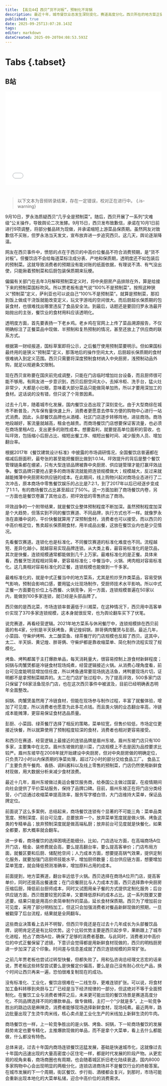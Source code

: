 ```yaml
---
title: 【高见44】西贝“货不对板”，预制化不背锅
description: 最近十年，城市餐饮业态发生深刻变化，赛道高度分化。西贝所在的地方菜正餐赛道，连锁化难度最大，更应在经营策略上做出明确取舍。西贝此前的成功，靠的是时间差与信息差，所以能用反常的速度扩张。而这也为今天的翻车埋下了伏笔。
published: true
date: 2025-09-25T13:07:28.143Z
tags: 
editor: markdown
dateCreated: 2025-09-20T04:08:53.593Z
---
```


# Tabs {.tabset}

## B站

<div style="position: relative; padding: 30% 45%;">
<iframe style="position: absolute; width: 100%; height: 100%; left: 0; top: 0;" src="//player.bilibili.com/player.html?&bvid=BV1xiWjzKEZ5&page=1&as_wide=1&high_quality=1&danmaku=1&autoplay=0" scrolling="no" border="0" frameborder="no" framespacing="0" allowfullscreen="true"></iframe>
</div>

#


> 以下文本为音频转录结果，存在一定错误，校对正在进行中。
{.is-warning}

9月10日，罗永浩质疑西贝“几乎全是预制菜”。随后，西贝开展了一系列“灾难级”公关操作，导致舆论二次发酵。9月15日，西贝发布致歉信，承诺在10月1日前进行9项调整，将部分餐品转为现做，并承诺缩短上游菜品保质期。虽然网友对致歉信不买账，但罗永浩当天发文，宣布放弃进一步追究西贝。这几天，舆论逐渐降温。

网友在西贝事件中，愤怒的点在于西贝的中高价位餐品不符合消费预期，是“货不对板”。但餐饮店不会给每道菜标注成分表、产地和保质期，透明度还不如包装后的预制菜。这就导致消费者的预期没有能对账的纸面依据，有理说不清、有气没出使，只能揪着预制菜和后厨包装保质期来玩梗。

偏偏有关部门在去年3月解释预制菜定义时，将中央厨房产品排除在外，算是给接下来的预制菜国标吹风。所以贾老板有底气说“100%不是预制菜”。按照这种狭义“预制菜”定义，萨利亚也可以说自己“100%不是预制菜”。就算是预制菜，那扣到饭上做成干浇饭就能改变定义，玩文字游戏的空间很大。而后厨超长保质期的包装食材，也很难找出哪里违反了食品安全法。到最后，话题还是要回归罗永浩最开始抛出的主张，餐饮业的食材用料应该透明化。

透明度方面，首先要表扬一下老乡鸡。老乡鸡在官网上上传了菜品溯源报告，不仅明确标注了正餐菜品中现做、半预制和复热预制的情况，甚至还放上了供应商的联系方式。

根据第一财经报道，国标草案即将公示，之后餐厅使用预制菜要明示。但如果国标最终用的是狭义“预制菜”定义，那落地后的操作空间太大，后厨超长保质期的食材很难纳入到定义范围。西贝只需要将深度预制食材纳入中央厨房，浅预制动品外购，就足以规避条文限制。

现在西贝宣称要在国庆前完成调整，只能在门店临时增加灶台设备，而且厨师很可能不够用。有网友进一步意识到，西贝后厨空间太小，去掉冷柜、洗手台，猛火灶非常少，大都是小灶眼，意味着大部分菜品只能做简单加热，所以才要用深加工的食材。这话说的没有错，但只说了个背景因素。

过去十几年，随着城市化发展，国内餐饮业态出现了深刻变化。由于大型商综在城市不断普及，汽车保有量快速上升，消费者更愿意去停车方便的购物中心进行一站式消费。因此，头部餐饮品牌也从酒楼、社区门店逐步转移阵地，进驻商场。商场地段越好，客流量就越高，租金也越贵。而商场餐饮门店想要保证客流量，也必须在商场里租A位，支出更多的刚性成本。想要盈利，就要提高单位面积的营收，也叫坪效，包括缩小后厨占比、缩短出餐工序、缩短出餐时间、减少服务人员、增加翻台率。

根据2017年《餐饮建筑设计标准》中披露的市场调研情况，全国餐饮店普遍都在缩减后厨面积，最夸张的甚至能把餐厨比做到1:0.14。坪效提升的背后是整个餐饮管理链条都在绷紧，只有大型连锁品牌被靠中央厨房、供应链管理才能打赢坪效战争。餐饮品牌只要抢占更多的商场客流就能把连锁规模做大；规模越大，反过来就越能摊薄中央厨房和供应链的成本。在此期间，线上购物兴起对商场业态进行了二次冲击，原本商场中零售餐饮娱乐的占比是7:2:1，到了2017年以后已经逐步变成了1:1:1，有的商场餐饮占比甚至超过了50%。这一方面加剧了商场餐饮内卷，另一方面也是餐饮卷赢了其他业态，把坪效低的零售挤出了商场。

坪效战争的一个附带结果，就是餐饮业整体预制程度不断加深。虽然预制程度加深是个大趋势，但落实到不同的餐饮赛道、不同品牌，执行方式也不一样。就像罗永浩在直播中说的，平价快餐就算用了深预制食材，消费者也可以接受。而以西贝的中高价格定位，售卖超长保质期食材，用半成品出餐，这放在餐饮业内也是少见情况。

先看餐饮赛道。连锁化也是标准化，不同餐饮赛道的标准化难度也不同。流程越短、差异化越小，就越容易实现品牌连锁。从大类上看，最容易标准化的是饮品，其次是快餐，连锁规模通常都能做到几千上万家。最难标准化的是正餐。具体来看，西餐烹饪流程相对简单，更容易标准化；中餐当中，火锅、烤肉相对容易标准化。这几类相对容易标准化的正餐，连锁规模也能做到一千多家。

最难标准化的，就是中式正餐当中的地方菜系，尤其是煎炒烹炸类菜品，容易受锅气影响，预制会影响口感，要用猛火灶现场制作，受厨师技术水平影响。所以中式正餐一方面要在价位上与西餐、火锅竞争，另一方面，连锁规模普遍在50家以内，能做到100多家连锁，就已经是头部品牌了。

西贝做的是西北菜，市场连锁率普遍低于川湘菜，在这种情况下，西贝用中高客单价实现了370多家连锁规模，这本身就很反常，也为舆论翻车买下了伏笔。

说完赛道，再看经营逻辑。2021年地方菜系与休闲餐厅中，连锁规模排在西贝前面的有4家，分别是半天妖烤鱼，黄记煌焖锅，胖哥俩肉蟹煲与彭厨。最近几年，小菜园、守柴炉烤鸭、太二酸菜鱼、绿茶餐厅的门店规模也反超了西贝。这其中，太二、半天妖、黄记煌、胖哥俩、守柴炉都是靠收缩菜单、简化制作流程实现了规模化。

烤鱼、烤鸭都属于主打爆款单品，每天消耗量大，很容易控制上游食材新鲜程度；焖锅与肉蟹煲都是冷链食材现场炖煮，经营逻辑接近火锅。从消费心理角度看，前台可见度能明显增加信任度，所以烤鱼通常要现场挑选活鱼，烤鸭要现场片切，证明都不是拿预制菜糊弄的。太二在门店扩张过程中，为了提高评效，500多家门店只保留了68家活鱼现杀门店，也在这次西贝事件中被波及，目前已经明确表态明年全面整改。

焖锅、肉蟹煲虽然用了冷链食材，但能在现场参与制作过程，丰富了就餐体验，增加了可见度，所以消费者也愿意为此多花点钱。而且类火锅的业态翻台率高，冷链成本能摊薄，更容易保证食材选品质量。

彭厨、小菜园、绿茶餐厅选择了相反的策略，菜单较宽，但售价较低，市场定位更接近快餐，所以就算使用了预制程度较深的食材，消费者也相对更容易接受。

和西贝在赛道、经营逻辑上最接近的连锁品牌是眉州东坡。眉州东坡门店只有100多家，主要集中在北京。眉州东坡做的是川菜，门店规模上不去是因为品控要求比较严。眉州东坡早在2008年就开始建设中央厨房，但对中央厨房做的明确定位，只负责72小时以内保质期的净菜处理，超过72小时的部分交给食品工厂。
食品工厂主要负责午餐肉、香肠、调料酱料以及线上零售的预制菜，门店仍然使用新鲜食材现做，用大数据分析来减少食材浪费。

最近十几年，眉州东坡做过奥运会餐饮服务商，给泰国公主做过国宴，在疫情期间向社会提供了平价菜站服务，保持了品牌口碑。目前，眉州东坡正在将门店分类经营，小门店通过收缩菜单提高效率，服务写字楼白领，大门店维持大菜单，保证品牌定位。

前面说了这么多案例，总结起来，商场餐饮连锁有个显著的不可能三角：菜单品类宽度、预制深度、前台可见度，总要放弃一个。放弃菜单宽度就是做火锅、烤鱼这类的专精单品；放弃预制深度就是做高端私厨；放弃前台可见度就是快餐化，如果全都要，那大概率就会翻车。

进一步看，商场餐饮的选择困境还能细分。比如，门店选址方面，在高端商场A位开门店，租金、装修费就会高，要么提高翻台率，要么提高客单价；门店布局方面，就餐区要和后厨、储配抢空间；人力成本方面，想要提高锅气效果，提供定制化服务，就要加强门店厨师技能水平，增加厨师数量；后台供应链方面，想要增加菜单宽度，就会降低预测准确率，增加原料占用的成本。

前面提到，地方菜赛道，翻台率远低于火锅。西贝选择在商场A位开门店，提高客单价，同时还提高出餐速度；在门店餐厨比与人力成本方面，西贝选择靠中央厨房压缩后厨，降低前台厨师成本，同时又试图用亲子餐的方式提供定制化服务；后台供应链方面，西贝既要较宽的菜单，又要降低原料的成本占比。这一系列既要又要还要，结果只能是用高价卖简单制作的菜品，延长食材保质期。西贝为了增加前台可见度，采用了部分明档加工，但这只会加强消费者对餐品新鲜现做的预期，一旦被戳穿了后台流程，结果就是全网翻车。

这些商业决策看上去并不明智，但西贝毕竟还是在过去十几年成长为头部餐饮品牌，说明肯定还是有比较优势。这个比较优势主要是西贝起步早，果断跟上了城市化进程，抢占了商场A位，确保了足够的消费者基数。与此同时，消费者对中高价位的中式正餐保留了滤镜，下意识会觉得都是用新鲜食材现做的，西贝的明档厨房进一步加深了这个印象。时间差与信息差成就了西贝连锁规模的异常扩张。

之前几年贾老板也尝试过转型快餐，但都失败了。用和弘咨询总经理文志宏的话来说，贾老板这些转型尝试要么是快餐定价偏高，要么是自己没有耐心优化产品，换个时间让西贝再来一遍，恐怕很难复制现在的成功。

没有标准化、工业化，餐饮店很难在一二线生存，更难连锁扩张。可以说，将食材加工备料转移到央厨与工厂已经是当下经济规律的一部分，但这绝对不等于全面预制化。在餐饮工业与消费者博弈之后，未来更可能出现的餐饮场景是赛道高度分化，不同品牌选择不同的爆款单品，做专做精，主打一个“少就是多”。上一轮竞争胜出的路边店是麻辣烫，消费者能够现场选择新鲜食材，现场炖煮。最近两年，路边批量出现了生烫牛肉米线，核心卖点是工业化生产的米线加上新鲜生烫的牛肉。

商场餐饮也一样，上一轮竞争胜出的是火锅、烤鱼、焖锅，下一轮商场餐饮的发展趋势肯定也要专精化，主推爆款现做的单品，而不是拿个大菜单，看上去什么都能做，什么都没有特色。

总体来说，过去十年国内商场连锁餐饮迅猛发展，基础是快速城市化，这就像过去十年国内迅速出现的大量高密度小区住宅一样，都是时代发展的阶段产物。从更宏观的视角来看，商场商圈也有周期，也会随着城区折旧老化陆续衰退，国内8000多家购物中心会出现明显的两极分化，连锁店进商场并不是餐饮行业的终极答案。在城市发展的下一个周期，街区餐饮、步行街、酒楼都会复兴，到那时，市场可能会重新出现本地化的大菜单私储，迎合中高价位的消费需求。
